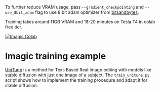 To further reduce VRAM usage, pass `--gradient_checkpointing` and `--use_8bit_adam` flag to use 8 bit adam optimizer from [bitsandbytes](https://github.com/TimDettmers/bitsandbytes).

Training takes around 11GB VRAM and 18-20 minutes on Tesla T4 in colab free tier.

[![Imagic Colab](https://colab.research.google.com/assets/colab-badge.svg)](https://colab.research.google.com/github/amirza1/diffusers/blob/main/examples/unitune/Unitune_Stable_Diffusion.ipynb)

# Imagic training example

[UniTune](https://arxiv.org/abs/2210.09477) is a method for Text-Based Real Image editing with models like stable diffusion with just one image of a subject.
The `train_unitune.py` script shows how to implement the training procedure and adapt it for stable diffusion.
